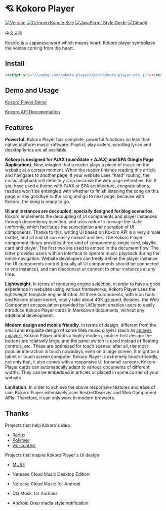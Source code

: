 # 💘 Kokoro Player

[![Version](https://flat.badgen.net/npm/v/kokoro-player)](https://npmjs.com/package/kokoro-player)
[![Gzipped Bundle Size](https://flat.badgen.net/bundlephobia/minzip/kokoro-player)](https://bundlephobia.com/result?p=kokoro-player)
[![JavaScript Style Guide](https://flat.badgen.net/badge/code%20style/standard/green)](https://standardjs.com)
[![Gitmoji](https://flat.badgen.net/badge/gitmoji/%F0%9F%98%9C%20%F0%9F%98%8D/FFDD67)](https://gitmoji.carloscuesta.me)

[中文文档](./README.zh_Hans.md)

Kokoro is a Japanese word which means heart. Kokoro player symbolizes the voices coming from the heart.

## Install

```html
<script src="//unpkg.com/kokoro-player/dist/kokoro-player.min.js"></script>
```

## Demo and Usage

[Kokoro Player Demo](https://kokoro-player.js.org)

[Kokoro API Documentation](https://kokoro.js.org)

## Features

**Powerful.** Kokoro Player has complete, powerful functions no less than native platform music software. Playlist, play orders, scrolling lyrics and desktop lyrics are all available.

**Kokoro is designed for PJAX (pushState + AJAX) and SPA (Single Page Application).** Now, imagine that a reader plays a piece of music on the website at a certain moment. When the reader finishes reading this article and navigates to another page, if your website uses "hard" routing, the music playback will definitely stop because the web page refreshes. But if you have used a theme with PJAX or SPA architecture, congratulations, readers won't be entangled with whether to finish listening the song on this page or say goodbye to the song and go to next page, because with Kokoro, the song is ready to go.

**UI and instances are decoupled, specially designed for blog scenarios.** Kokoro implements the decoupling of UI components and player instances through dependency injection, and uses redux to manage the state uniformly, which facilitates the subscription and operation of UI components. Thanks to this, writing UI based on Kokoro API is a very simple matter, and UI and UI can easily coexist and link. The Kokoro Player component library provides three kind of components: single card, playlist card and player. The first two are used to embed in the document flow. The latter provides users with an interface to operate music playback during the entire navigation. Website developers can freely define the player instance the UI components control (usually all UI components should be connected to one instance), and can disconnect or connect to other instances at any time.

**Lightweight.** In terms of rendering engine selection, in order to have a good experience in websites using various frameworks, Kokoro Player uses the lightweight template engine lit-html. All three components, with icon fonts and Kokoro player kernel, totally take about 40K gzipped. Besides, the Web Component encapsulation provided by LitElement enables users to easily introduce Kokoro Player cards in Markdown documents, without any additional development.

**Modern design and mobile friendly.** In terms of design, different from the small and exquisite design of some Web music players (such as [aplayer](https://github.com/DIYgod/APlayer), [cplayer](https://github.com/MoePlayer/cPlayer)), Kokoro Player adopts a highly modern, mobile-first design: the buttons are relatively large, and the panel switch is used instead of floating controls, etc. These are optimized for touch scenes: after all, the most popular interaction is touch nowadays, even on a large screen, it might be a tablet or touch screen computer. Kokoro Player is extremely touch-friendly, not only that, it also comes with a responsive UI for small screens. Kokoro Player cards can automatically adapt to various documents of different widths. They can be embedded in articles or placed in some corner of your website.

**Limitation.** In order to achieve the above responsive features and ease of use, Kokoro Player extensively uses ResizeObserver and Web Component APIs. Therefore, it can only work in modern browsers.

## Thanks

Projects that help Kokoro's idea

+ [Redux](https://redux.js.org/)
+ [Polymer](https://www.polymer-project.org/)
+ [wc-context](https://github.com/blikblum/wc-context)

Projects that inspire Kokoro Player's UI design

- [MUSE](https://github.com/moefront/muse)

- Netease Cloud Music Desktop Edition

- Netease Cloud Music for Android

- QQ Music for Android
- Android Oreo media style notification
